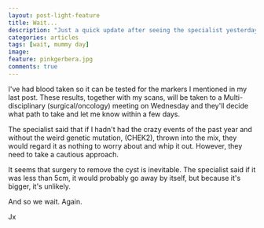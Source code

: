 ```yaml
---
layout: post-light-feature
title: Wait...
description: "Just a quick update after seeing the specialist yesterday."
categories: articles
tags: [wait, mummy day]
image:
feature: pinkgerbera.jpg
comments: true
---
```


I've had blood taken so it can be tested for the markers I mentioned in my last post.  These results, together with my scans, will be taken to a Multi-disciplinary (surgical/oncology) meeting on Wednesday and they'll decide what path to take and let me know within a few days.  

The specialist said that if I hadn't had the crazy events of the past year and without the weird genetic mutation, (CHEK2), thrown into the mix, they would regard it as nothing to worry about and whip it out.  However, they need to take a cautious approach.

It seems that surgery to remove the cyst is inevitable.  The specialist said if it was less than 5cm, it would probably go away by itself, but because it's bigger, it's unlikely.

And so we wait.  Again.

Jx
